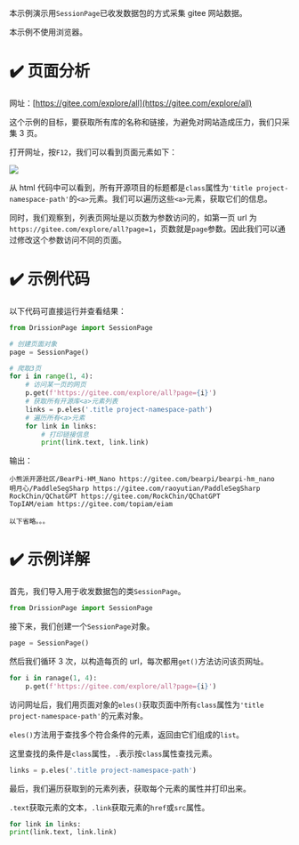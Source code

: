 本示例演示用`SessionPage`已收发数据包的方式采集 gitee 网站数据。

本示例不使用浏览器。

# ✔️ 页面分析

网址：[https://gitee.com/explore/all](https://gitee.com/explore/all)

这个示例的目标，要获取所有库的名称和链接，为避免对网站造成压力，我们只采集 3 页。

打开网址，按`F12`，我们可以看到页面元素如下：

![](https://gitee.com/g1879/DrissionPage/raw/master/docs/imgs/gitee_2.jpg)

从 html 代码中可以看到，所有开源项目的标题都是`class`属性为`'title project-namespace-path'`的`<a>`元素。我们可以遍历这些`<a>`元素，获取它们的信息。

同时，我们观察到，列表页网址是以页数为参数访问的，如第一页 url 为`https://gitee.com/explore/all?page=1`，页数就是`page`参数。因此我们可以通过修改这个参数访问不同的页面。

# ✔️ 示例代码

以下代码可直接运行并查看结果：

```python
from DrissionPage import SessionPage

# 创建页面对象
page = SessionPage()

# 爬取3页
for i in range(1, 4):
    # 访问某一页的网页
    p.get(f'https://gitee.com/explore/all?page={i}')
    # 获取所有开源库<a>元素列表
    links = p.eles('.title project-namespace-path')
    # 遍历所有<a>元素
    for link in links:
        # 打印链接信息
        print(link.text, link.link)
```

输出：

```
小熊派开源社区/BearPi-HM_Nano https://gitee.com/bearpi/bearpi-hm_nano
明月心/PaddleSegSharp https://gitee.com/raoyutian/PaddleSegSharp
RockChin/QChatGPT https://gitee.com/RockChin/QChatGPT
TopIAM/eiam https://gitee.com/topiam/eiam

以下省略。。。
```

# ✔️ 示例详解

首先，我们导入用于收发数据包的类`SessionPage`。

```python
from DrissionPage import SessionPage
```

接下来，我们创建一个`SessionPage`对象。

```python
page = SessionPage()
```

然后我们循环 3 次，以构造每页的 url，每次都用`get()`方法访问该页网址。

```python
for i in ranage(1, 4):
    p.get(f'https://gitee.com/explore/all?page={i}')
```

访问网址后，我们用页面对象的`eles()`获取页面中所有`class`属性为`'title project-namespace-path'`的元素对象。

`eles()`方法用于查找多个符合条件的元素，返回由它们组成的`list`。

这里查找的条件是`class`属性，`.`表示按`class`属性查找元素。

```python
links = p.eles('.title project-namespace-path')
```

最后，我们遍历获取到的元素列表，获取每个元素的属性并打印出来。

`.text`获取元素的文本，`.link`获取元素的`href`或`src`属性。

```python
for link in links:
print(link.text, link.link)
```
